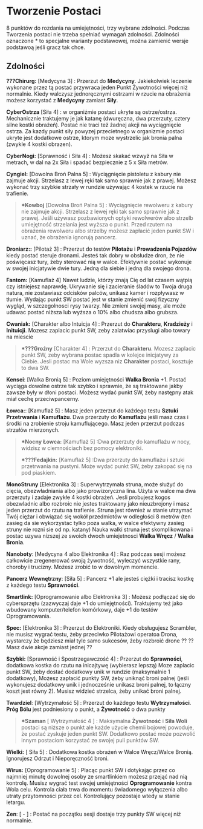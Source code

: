 
<h1>Tworzenie Postaci</h1>

8 punktów do rozdania na umiejętności, trzy wybrane zdolności. Podczas Tworzenia postaci nie trzeba spełniać wymagań zdolności. Zdolności oznaczone * to specjalne warianty podstawowej, można zamienić wersje podstawoą jeśli gracz tak chce.

<h2>Zdolności</h2>

**???Chirurg:** [Medycyna 3] : Przerzut do **Medycyny**. Jakiekolwiek leczenie wykonane przez tą postać przywraca jeden Punkt Żywotności więcej niż normalnie. Kiedy walczysz jednoręcznymi ostrzami w rzucie na obrażenia możesz korzystać z **Medycyny** zamiast **Siły**.

**CyberOstrza** [Siła 4] : w organiźmie postaci ukryte są ostrze/ostrza. Mechanicznie traktujemy je jak katanę (dwuręczna, dwa przerzuty, cztery silne kostki obrażeń). Postać nie traci też żadnej akcji na wyciągnięcie ostrza. Za kazdy punkt siły powyzej przecietnego w organizmie postaci ukryte jest dodatkowe ostrze, ktorym moze wystrzelic jak bronia palna (zwykle 4 kostki obrazen).

**CyberNogi:** [Sprawność i Siła 4] : Możesz skakać wzwyż na Siła w metrach, w dal na 2x Siła i spadać bezpiecznie z 5 x Siła metrów.

 **Cyngiel:** [Dowolna Broń Palna 5] : Wyciągnięcie pistoletu z kabury nie zajmuje akcji. Strzelasz z lewej ręki tak samo sprawnie jak z prawej. Możesz wykonać trzy szybkie strzały w rundzie używając 4 kostek w rzucie na trafienie.
>
>**\*Kowboj** [Dowolna Broń Palna 5] : Wyciągnięcie rewolweru z kabury nie zajmuje akcji. Strzelasz z lewej ręki tak samo sprawnie jak z prawej. Jeśli używasz pozbawionych optyki rewolwerów albo strzelb umiejętność strzelania jest wyższa o punkt. Przed rzutem na obrażenia rewolweru albo strzelby możesz zapłacić jeden punkt SW i uznać, że obrażenia ignorują pancerz.
>
 **Droniarz::** [Pilotaż 3] : Przerzut do testów **Pilotażu** i **Prowadzenia Pojazdów** kiedy postać steruje dronami. Jesteś tak dobry w obsłudze dron, że nie poświęcasz tury, żeby sterować nią w walce. Efektywnie postać wykonuje w swojej inicjatywie dwie tury. Jedną dla siebie i jedną dla swojego drona.

**Fantom:** [Kamuflaż 4] Nawet ludzie, którzy znają Cię od lat czasem wątpią czy istniejesz naprawdę. Ukrywanie się i zacieranie śladów to Twoja druga natura, nie zostawiasz odcisków palców, unikasz kamer i rozpływasz w tłumie. Wydając punkt SW postać jest w stanie zmienić swoj fizyczny wygląd, w szczegolnosci rysy twarzy. Nie zmieni swojej masy, ale może udawac postać niższa lub wyższa o 10% albo chudsza albo grubsza.

**Cwaniak:** [Charakter albo Intuicja 4] : Przerzut do **Charakteru**, **Kradzieży** i **Inituicji**. Mozesz zaplacic punkt SW, zeby zalatwiac przyslugi albo towary na miescie
>
>**\*???Groźny** [Charakter 4] : Przerzut do **Charakteru**. Mozesz zaplacic punkt SW, zeby wybrana postac spadla w kolejce inicjatywy za Ciebie. Jesli postac ma Wole wyzsza niz **Charakter** postaci, kosztuje to dwa SW.
>
**Kensei**: [Walka Bronią 5] : Poziom umiejętności **Walka Bronia** +1. Postać wyciąga dowolne ostrze tak szybko i sprawnie, że są traktowane jakby zawsze były w dłoni postaci. Możesz wydać punkt SW, żeby następny atak miał cechę przeciwpancerny.

**Łowca:**: [Kamuflaż 5] : Masz jeden przerzut do każdego testu **Sztuki Przetrwania** i **Kamuflażu**. Dwa przerzuty do **Kamuflażu** jeśli masz czas i środki na zrobienie stroju kamuflującego. Masz jeden przerzut podczas strzałów mierzonych.
>
>**\*Nocny Łowca:**  [Kamuflaż 5] :Dwa przerzuty do kamuflażu w nocy, widzisz w ciemnościach bez pomocy elektroniki.
>
>**\*???Fedajkin:**  [Kamuflaż 5] :Dwa przerzuty do kamuflażu i sztuki przetrwania na pustyni. Może wydać punkt SW, żeby zakopać się na pod piaskiem.
>
**MonoStruny** [Elektronika 3] : Superwytrzymała struna, może służyć do cięcia, obezwładniania albo jako prowizoryczna lina. Użyta w walce ma dwa przerzuty i zadaje zwykłe 4 kostki obrażeń. Jesli probujesz kogos obezwladnic albo rozbroic nie jestes traktowany jako nieuzbrojony i masz jeden przerzut do rzutu na trafienie. Struna jest również w stanie utrzymać Twój ciężar i obwiązać się wokół przedmiotów w odległości 8 metrów (ten zasieg da sie wykorzystac tylko poza walka, w walce efektywny zasieg struny nie rozni sie od np. katany) Nauka walki struna jest skomplikowana i postac uzywa nizszej ze swoich dwoch umiejetnosci **Walka Wręcz** / **Walka Bronia**.

**Nanoboty**: [Medycyna 4 albo Elektronika 4] : Raz podczas sesji możesz całkowicie zregenerować swoją żywotność, wyleczyć wszystkie rany, choroby i trucizny. Możesz zrobić to w dowolnym momencie.

**Pancerz Wewnętrzny**: [Siła 5] : Pancerz +1 ale jesteś ciężki i tracisz kostkę z każdego testu **Sprawności**. 

**Smartlink:** [Oprogramowanie albo Elektronika 3] : Możesz podłączać się do cybersprzętu (zazwyczaj daje +1 do umiejętności). Traktujemy też jako wbudowany komputer/telefon komórkowy, daje +1 do testów Oprogramowania.

**Spec:** [Elektronika 3] : Przerzut do Elektroniki. Kiedy obsługujesz Scrambler, nie musisz wygrać testu, żeby przeciwko Pilotażowi operatoa Drona, wystarczy że będziesz miał tyle samo sukcesów, żeby rozbroić drone ??
?? Masz dwie akcje zamiast jednej ??

**Szybki:** [Sprawność i Spostrzegawczość 4] : Przerzut do **Sprawności**, dodatkowa kostka do rzutu na inicajtywę (wybierasz lepszą) Moze zaplacic punkt SW, żeby dostać dodatkowy unik w rundzie (maksymalnie 1 dodatkowy), Możesz zapłacić punkty SW, żeby uniknąć broni palnej (jeśli wykonujesz dodatkowy unik i jednocześnie unikasz broni palnej, to łączny koszt jest równy 2). Musisz widzieć strzelca, żeby unikać broni palnej.

**Twardziel**: [Wytrzymałość 5] : Przerzut do każdego testu **Wytrzymałości**. **Próg Bólu** jest podniesiony o punkt, a **Żywotność** o dwa punkty
>
>**\*Szaman** [ Wytrzymałość 4 ] : Maksymalna **Żywotność** i **Siła Woli** postaci są niższe o punkt ale każde użycie chemii bojowej powoduje, że postać zyskuje jeden punkt SW. Dodatkowo postać może pozwolić innym postaciom korzystać ze swojej puli punktów SW.
>
**Wielki:** [ Siła 5] : Dodatkowa kostka obrażeń w Walce Wręcz/Walce Bronią. Ignorujesz Odrzut i Nieporęczność broni. 

**Wirus:**  [Oprogramowanie 5] : Placąc punkt SW i dotykając przez co najmniej minutę dowolnej osoby ze smartlinkiem możesz przejąć nad nią kontrolę. Musisz wygrać test swojej umiejętności **Oprogramowanie** kontra Wola celu. Kontrola ciała trwa do momentu świadomego wyłączenia albo utraty przytomności przez cel. Kontrolujący pozostaje wtedy w stanie letargu.

**Zen**: [ - ] : Postać na początku sesji dostaje trzy punkty SW więcej niż normalnie.

